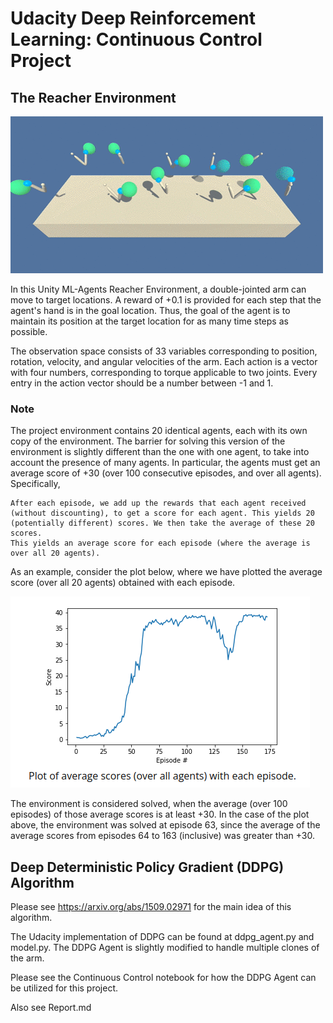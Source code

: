 # Udacity Deep Reinforcement Learning: Continuous Control Project

## The Reacher Environment

<img src="reacher.gif"/>

In this Unity ML-Agents Reacher Environment, a double-jointed arm can move to target locations. A reward of +0.1 is provided for each step that the agent's hand is in the goal location. Thus, the goal of the agent is to maintain its position at the target location for as many time steps as possible.

The observation space consists of 33 variables corresponding to position, rotation, velocity, and angular velocities of the arm. Each action is a vector with four numbers, corresponding to torque applicable to two joints. Every entry in the action vector should be a number between -1 and 1.

### Note

The project environment contains 20 identical agents, each with its own copy of the environment.
The barrier for solving this version of the environment is slightly different than the one with one agent, to take into account the presence of many agents. In particular, the agents must get an average score of +30 (over 100 consecutive episodes, and over all agents). Specifically,

    After each episode, we add up the rewards that each agent received (without discounting), to get a score for each agent. This yields 20 (potentially different) scores. We then take the average of these 20 scores.
    This yields an average score for each episode (where the average is over all 20 agents).

As an example, consider the plot below, where we have plotted the average score (over all 20 agents) obtained with each episode.

<img src="example.png"/>

The environment is considered solved, when the average (over 100 episodes) of those average scores is at least +30. In the case of the plot above, the environment was solved at episode 63, since the average of the average scores from episodes 64 to 163 (inclusive) was greater than +30.

## Deep Deterministic Policy Gradient (DDPG) Algorithm

Please see https://arxiv.org/abs/1509.02971 for the main idea of this algorithm.

The Udacity implementation of DDPG can be found at ddpg_agent.py and model.py. The DDPG Agent is slightly modified to handle multiple clones of the arm.

Please see the Continuous Control notebook for how the DDPG Agent can be utilized for this project.

Also see Report.md
